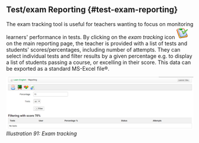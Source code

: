 ## Test/exam Reporting {#test-exam-reporting}

The exam tracking tool is useful for teachers wanting to focus on monitoring learners&#039; performance in tests. By clicking on the _exam tracking_ icon ![](../assets/graphics56.png) on the main reporting page, the teacher is provided with a list of tests and students&#039; scores/percentages, including number of attempts. They can select individual tests and filter results by a given percentage e.g. to display a list of students passing a course, or excelling in their score. This data can be exported as a standard MS-Excel file®.

![](../assets/graphics59.png)*Illustration 91: Exam tracking*